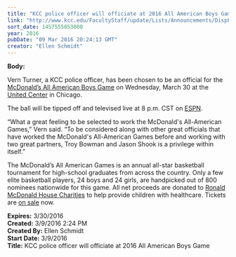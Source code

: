 ```yaml
---
title: "KCC police officer will officiate at 2016 All American Boys Game"
link: "http://www.kcc.edu/FacultyStaff/update/Lists/Announcements/DispForm.aspx?ID=2179"
sort_date: 1457555053000
year: 2016
pubDate: "09 Mar 2016 20:24:13 GMT"
creator: "Ellen Schmidt"
---
```


<div><b>Body:</b> <div class="ExternalClassD2BCE603BF214C779437839F0986D7CA"><p>​Vern Turner, a KCC police officer, has been chosen to be an official for the <a href="http://www.mcdonaldsallamerican.com/aag/en/home.html/">McDonald’s All American Boys Game</a> on Wednesday, March 30 at the <a href="http://www.unitedcenter.com/">United Center</a> in Chicago. </p>
<p>The ball will be tipped off and televised live at 8 p.m. CST on <a href="http://espn.go.com/">ESPN</a>.</p>
<p>“What a great feeling to be selected to work the McDonald's All-American Games,” Vern said. “To be considered along with other great officials that have worked the McDonald's All-American Games before and working with two great partners, Troy Bowman and Jason Shook is a privilege within itself.”</p>
<p>The McDonald’s All American Games is an annual all-star basketball tournament for high-school graduates from across the country. Only a few elite basketball players, 24 boys and 24 girls, are handpicked out of 800 nominees nationwide for this game. All net proceeds are donated to <a href="http://www.rmhc.org/">Ronald McDonald House Charities</a> to help provide children with healthcare. Tickets are <a href="http://www.unitedcenter.com/events/2016/03/30/mcdonalds-all-american-games/">on sale</a> now.</p></div></div>
<div><b>Expires:</b> 3/30/2016</div>
<div><b>Created:</b> 3/9/2016 2:24 PM</div>
<div><b>Created By:</b> Ellen Schmidt</div>
<div><b>Start Date:</b> 3/9/2016</div>
<div><b>Title:</b> KCC police officer will officiate at 2016 All American Boys Game</div>
